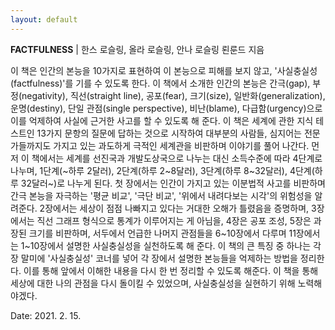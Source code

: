 ```yaml
---
layout: default
---
```


**FACTFULNESS** | 한스 로슬링, 올라 로슬링, 안나 로슬링 뢴룬드 지음  

이 책은 인간의 본능을 10가지로 표현하여 이 본능으로 피해를 보지 않고, '사실충실성(factfulness)'를 기를 수 있도록 한다. 
이 책에서 소개한 인간의 본능은 간극(gap), 부정(negativity), 직선(straight line), 공포(fear), 크기(size), 일반화(generalization), 운명(destiny), 단일 관점(single perspective), 비난(blame), 다급함(urgency)으로 이를 억제하여 사실에 근거한 사고를 할 수 있도록 해 준다. 
이 책은 세계에 관한 지식 테스트인 13가지 문항의 질문에 답하는 것으로 시작하여 대부분의 사람들, 심지어는 전문가들까지도 가지고 있는 과도하게 극적인 세계관을 비판하며 이야기를 풀어 나간다. 
먼저 이 책에서는 세계를 선진국과 개발도상국으로 나누는 대신 소득수준에 따라 4단계로 나누며, 1단계(~하루 2달러), 2단계(하루 2~8달러), 3단계(하루 8~32달러), 4단계(하루 32달러~)로 나누게 된다. 
첫 장에서는 인간이 가지고 있는 이분법적 사고를 비판하며 간극 본능을 자극하는 '평균 비교', '극단 비교', '위에서 내려다보는 시각'의 위험성을 알려준다. 
2장에서는 세상이 점점 나빠지고 있다는 거대한 오해가 틀렸음을 증명하며, 3장에서는 직선 그래프 형식으로 통계가 이루어지는 게 아님을, 4장은 공포 조성, 5장은 과장된 크기를 비판하며, 서두에서 언급한 나머지 관점들을 6~10장에서 다루며 11장에서는 1~10장에서 설명한 사실충실성을 실천하도록 해 준다.
이 책의 큰 특징 중 하나는 각 장 말미에 '사실충실성' 코너를 넣어 각 장에서 설명한 본능들을 억제하는 방법을 정리한다. 이를 통해 앞에서 이해한 내용을 다시 한 번 정리할 수 있도록 해준다. 
이 책을 통해 세상에 대한 나의 관점을 다시 돌이킬 수 있었으며, 사실충실성을 실현하기 위해 노력해야겠다.
  
Date: 2021. 2. 15.